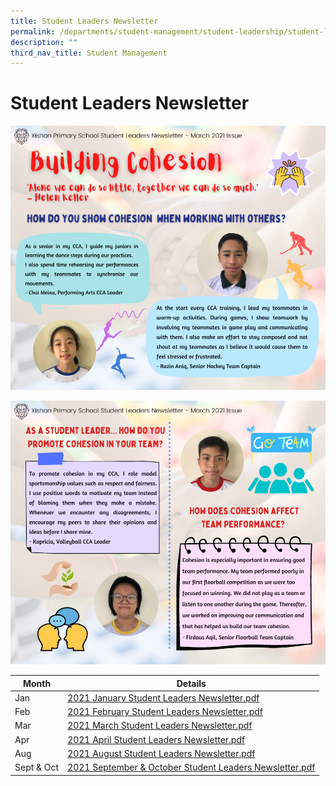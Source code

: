 ```yaml
---
title: Student Leaders Newsletter
permalink: /departments/student-management/student-leadership/student-leaders-newsletter/
description: ""
third_nav_title: Student Management
---
```

# **Student Leaders Newsletter**

![](/images/1xx.png)

![](/images/2xx.png)

| Month | Details |
| --- | --- |
| Jan | [2021 January Student Leaders Newsletter.pdf](https://xishanpri-moe-edu-sg-admin.cwp.sg/qql/slot/u540/Revamp%202018/Communications/Students%20leadership%20Newsletter/2021%20January%20Student%20Leaders%20Newsletter.pdf) |
| Feb | [2021 February Student Leaders Newsletter.pdf](https://xishanpri-moe-edu-sg-admin.cwp.sg/qql/slot/u540/Revamp%202018/Communications/Students%20leadership%20Newsletter/2021%20February%20Student%20Leaders%20Newsletter.pdf) |
| Mar | [2021 March Student Leaders Newsletter.pdf](https://xishanpri-moe-edu-sg-admin.cwp.sg/qql/slot/u540/Revamp%202018/Communications/Students%20leadership%20Newsletter/2021%20March%20Student%20Leaders%20Newsletter.pdf) |
| Apr | [2021 April Student Leaders Newsletter.pdf](https://xishanpri-moe-edu-sg-admin.cwp.sg/qql/slot/u540/Revamp%202018/Communications/Students%20leadership%20Newsletter/2021%20April%20Student%20Leaders%20Newsletter.pdf) |
| Aug | [2021 August Student Leaders Newsletter.pdf](https://xishanpri-moe-edu-sg-admin.cwp.sg/qql/slot/u540/August%20Student%20Leader%20Newsletter.pdf) |
| Sept & Oct | [2021 September & October Student Leaders Newsletter.pdf](https://xishanpri-moe-edu-sg-admin.cwp.sg/qql/slot/u540/Newsletter%20Aug/September%20%20October%202021%20Student%20Leader%20Newsletter.pdf) |